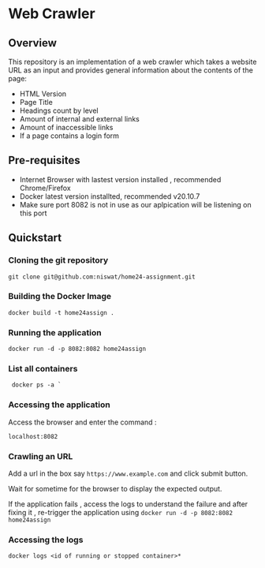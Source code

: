 # Web Crawler

## Overview
This repository is an implementation of a web crawler which takes a website URL as an input and provides general information
about the contents of the page:
- HTML Version
- Page Title
- Headings count by level
- Amount of internal and external links
- Amount of inaccessible links
- If a page contains a login form

## Pre-requisites
- Internet Browser with lastest version installed , recommended Chrome/Firefox
- Docker latest version installted, recommended v20.10.7
- Make sure port 8082 is not in use as our aplpication will be listening on this port

## Quickstart

### Cloning the git repository
```
git clone git@github.com:niswat/home24-assignment.git
```
### Building the Docker Image
```
docker build -t home24assign .
```

### Running the application 
```
docker run -d -p 8082:8082 home24assign
```
### List all containers
```
 docker ps -a `
```
### Accessing the application

Access the browser and enter the command : 
```
localhost:8082
```
### Crawling an URL

Add a url in the box say `https://www.example.com` and click submit button.

Wait for sometime for the browser to display the expected output.

If the application fails , access the logs to understand the failure and after fixing it , re-trigger the application using `docker run -d -p 8082:8082 home24assign`

### Accessing the logs

```
docker logs <id of running or stopped container>*
```

